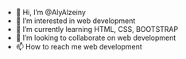 - 👋 Hi, I’m @AlyAlzeiny
- 👀 I’m interested in web development
- 🌱 I’m currently learning HTML, CSS, BOOTSTRAP
- 💞️ I’m looking to collaborate on web development
- 📫 How to reach me web development

<!---
AlyAlzeiny/AlyAlzeiny is a ✨ special ✨ repository because its `README.md` (this file) appears on your GitHub profile.
You can click the Preview link to take a look at your changes.
--->
